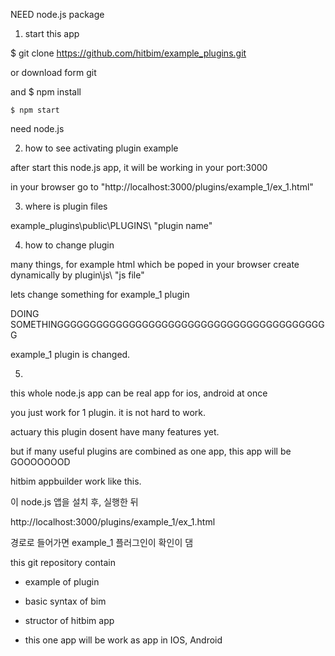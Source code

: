 NEED node.js package


1. start this app

$ git clone https://github.com/hitbim/example_plugins.git

or download form git

and $ npm install

    $ npm start

need node.js

2. how to see activating plugin example

after start this node.js app, it will be working in your port:3000

in your browser go to "http://localhost:3000/plugins/example_1/ex_1.html"

3. where is plugin files

example_plugins\public\PLUGINS\ "plugin name"

4. how to change plugin

many things, for example html which be poped in your browser create dynamically by plugin\js\ "js file"

lets change something for example_1 plugin



DOING SOMETHINGGGGGGGGGGGGGGGGGGGGGGGGGGGGGGGGGGGGGGGGGG



example_1 plugin is changed.



5. 

this whole node.js app can be real app for ios, android at once

you just work for 1 plugin. it is not hard to work.

actuary this plugin dosent have many features yet.

but if many useful plugins are combined as one app, this app will be GOOOOOOOD

hitbim appbuilder work like this.







이 node.js 앱을 설치 후, 실행한 뒤

http://localhost:3000/plugins/example_1/ex_1.html

경로로 들어가면 example_1 플러그인이 확인이 댐





this git repository contain
- example of plugin

- basic syntax of bim

- structor of hitbim app

- this one app will be work as app in IOS, Android